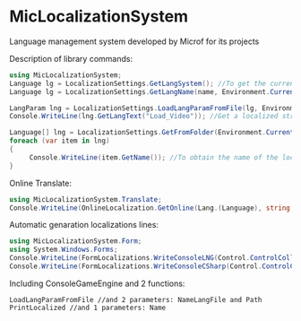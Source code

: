 # MicLocalizationSystem
Language management system developed by Microf for its projects

Description of library commands:
```C#
using MicLocalizationSystem;
Language lg = LocalizationSettings.GetLangSystem(); //To get the current system language
Language lg = LocalizationSettings.GetLangName(name, Environment.CurrentDirectory + "\\Localization\\");//Get a localized file name

LangParam lng = LocalizationSettings.LoadLangParamFromFile(lg, Environment.CurrentDirectory + "\\Localization\\"); //Download the localization files for the desired language and from the required folder.
Console.WriteLine(lng.GetLangText("Load_Video")); //Get a localized string with the name

Language[] lng = LocalizationSettings.GetFromFolder(Environment.CurrentDirectory + "\\Localization\\");//Get an array of all localization files
foreach (var item in lng)
{
     Console.WriteLine(item.GetName()); //To obtain the name of the localized file     
}
```
Online Translate:
```C#
using MicLocalizationSystem.Translate;
Console.WriteLine(OnlineLocalization.GetOnline(Lang.(Language), string Text)); //Get a localized string with Internet connection
```

Automatic genaration localizations lines:
```C#
using MicLocalizationSystem.Form;
using System.Windows.Forms;
Console.WriteLine(FormLocalizations.WriteConsoleLNG(Control.ControlCollection Controls));
Console.WriteLine(FormLocalizations.WriteConsoleCSharp(Control.ControlCollection Controls));
```

Including ConsoleGameEngine and 2 functions:
```GAM
LoadLangParamFromFile //and 2 parameters: NameLangFile and Path
PrintLocalized //and 1 parameters: Name
```
